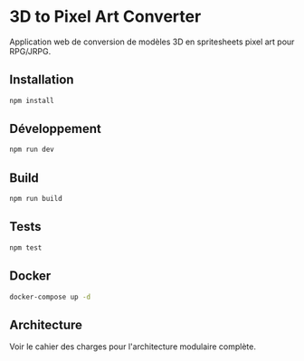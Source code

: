 # 3D to Pixel Art Converter

Application web de conversion de modèles 3D en spritesheets pixel art pour RPG/JRPG.

## Installation

```bash
npm install
```

## Développement

```bash
npm run dev
```

## Build

```bash
npm run build
```

## Tests

```bash
npm test
```

## Docker

```bash
docker-compose up -d
```

## Architecture

Voir le cahier des charges pour l'architecture modulaire complète.

